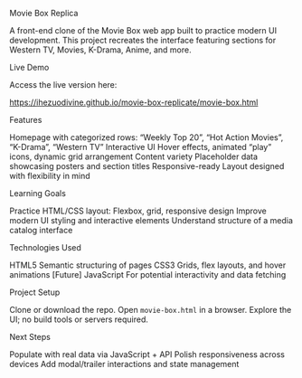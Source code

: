 Movie Box Replica

A front-end clone of the Movie Box web app built to practice modern UI development. This project recreates the interface featuring sections for Western TV, Movies, K-Drama, Anime, and more.

 Live Demo

 Access the live version here:

 https://ihezuodivine.github.io/movie-box-replicate/movie-box.html

  Features

  Homepage with categorized rows: “Weekly Top 20”, “Hot Action Movies”, “K-Drama”, “Western TV”
  Interactive UI Hover effects, animated “play” icons, dynamic grid arrangement
  Content variety Placeholder data showcasing posters and section titles
  Responsive-ready Layout designed with flexibility in mind

  Learning Goals

  Practice HTML/CSS layout: Flexbox, grid, responsive design
  Improve modern UI styling and interactive elements
  Understand structure of a media catalog interface

   Technologies Used

  HTML5 Semantic structuring of pages
  CSS3 Grids, flex layouts, and hover animations
  [Future] JavaScript  For potential interactivity and data fetching

 Project Setup

   Clone or download the repo.
   Open `movie-box.html` in a browser.
   Explore the UI; no build tools or servers required.

  Next Steps

 Populate with real data via JavaScript + API
 Polish responsiveness across devices
 Add modal/trailer interactions and state management
